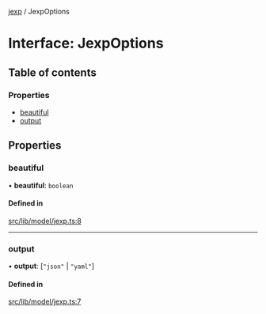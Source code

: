 [jexp](../README.md) / JexpOptions

# Interface: JexpOptions

## Table of contents

### Properties

- [beautiful](JexpOptions.md#beautiful)
- [output](JexpOptions.md#output)

## Properties

### beautiful

• **beautiful**: `boolean`

#### Defined in

[src/lib/model/jexp.ts:8](https://github.com/data7expressions/jexp/blob/634e26e/src/lib/model/jexp.ts#L8)

___

### output

• **output**: [``"json"`` \| ``"yaml"``]

#### Defined in

[src/lib/model/jexp.ts:7](https://github.com/data7expressions/jexp/blob/634e26e/src/lib/model/jexp.ts#L7)
